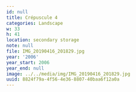 ```yaml
---
id: null
title: Crépuscule 4
categories: Landscape
w: 33
h: 41
location: secondary storage
note: null
file: IMG_20190416_201829.jpg
year: '2006'
year_start: 2006
year_end: null
image: ../../media/img/IMG_20190416_201829.jpg
uuid: 8824f79a-4f56-4e36-8807-40baa6f12a0a
---
```


